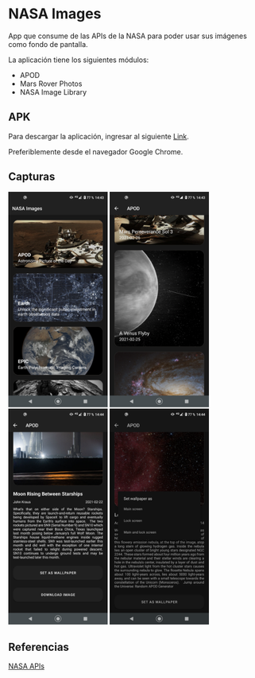# NASA Images

App que consume de las APIs de la NASA para poder usar sus imágenes como fondo de pantalla.

La aplicación tiene los siguientes módulos:
* APOD
* Mars Rover Photos
* NASA Image Library

## APK

Para descargar la aplicación, ingresar al siguiente [Link](https://github.com/alexismorison95/nasa-images/raw/main/apk/NASA%Images%beta.apk).

Preferiblemente desde el navegador Google Chrome.

## Capturas

<img src="https://raw.githubusercontent.com/alexismorison95/nasa-images/main/screenshots/01.png" width="200"> <img src="https://raw.githubusercontent.com/alexismorison95/nasa-images/main/screenshots/02.png" width="200"> <img src="https://raw.githubusercontent.com/alexismorison95/nasa-images/main/screenshots/03.png" width="200"> <img src="https://raw.githubusercontent.com/alexismorison95/nasa-images/main/screenshots/04.png" width="200">

## Referencias

[NASA APIs](https://api.nasa.gov/)
